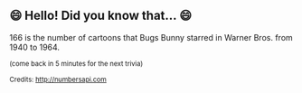 ## 😄 Hello! Did you know that... 😄
166 is the number of cartoons that Bugs Bunny starred in Warner Bros. from 1940 to 1964.

<sup>(come back in 5 minutes for the next trivia)</sup>


<sup>Credits: http://numbersapi.com</sup>

